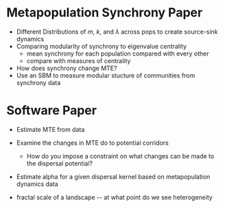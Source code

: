 # Metapopulation Synchrony Paper
- Different Distributions of $m$, $k$,  and $\lambda$ across pops to create source-sink dynamics
- Comparing modularity of synchrony to eigenvalue centrality
  - mean synchrony for each population compared with every other
  - compare with measures of centrality
- How does synchrony change MTE?
- Use an SBM to measure modular stucture of communities from synchrony data


# Software Paper
- Estimate MTE from data
- Examine the changes in MTE do to potential corridors
    - How do you impose a constraint on what changes can be made to the dispersal potential?
- Estimate alpha for a given dispersal kernel based on metapopulation dynamics data

- fractal scale of a landscape -- at what point do we see heterogeneity
